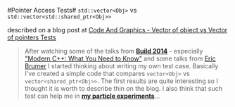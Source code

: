 #Pointer Access Tests#
`std::vector<Obj>` vs `std::vector<std::shared_ptr<Obj>>`

described on a blog post at [Code And Graphics - Vector of object vs Vector of pointers Tests](http://www.bfilipek.com/2014/04/vector-of-obj-vs-vector-of-ptr.html)

> After watching some of the talks from **[Build 2014](http://www.buildwindows.com/)** - especially ["Modern C++: What You Need to Know"](http://channel9.msdn.com/Events/Build/2014/2-661) and some talks from [Eric Brumer](http://channel9.msdn.com/Events/Speakers/eric-brumer) I started thinking about writing my own test case. Basically I've created a simple code that compares `vector<Obj>` vs `vector<shared_ptr<Obj>>`. The first results are quite interesting so I thought it is worth to describe thin on the blog. I also think that such test can help me in [**my particle experiments**](http://www.bfilipek.com/2014/04/flexible-particle-system-container.html)...
